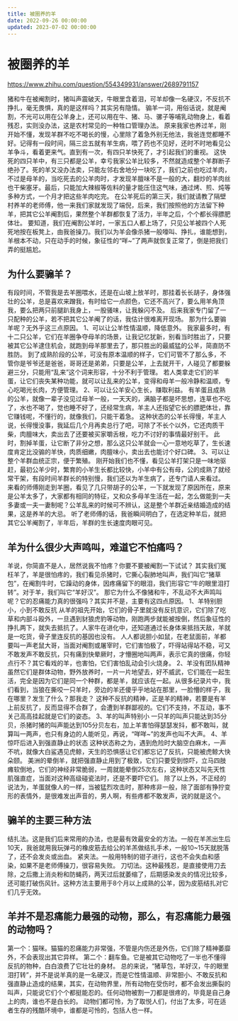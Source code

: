 ```yaml
---
title: 被圈养的羊
date: 2022-09-26 00:00:00
updated: 2023-07-02 00:00:00
---
```


# 被圈养的羊

https://www.zhihu.com/question/554349931/answer/2689791157

猪和牛在被阉割时，猪叫声震破天，牛眼里含着泪，可羊却像一名硬汉，不反抗不挣扎，毫无畏惧，真的是这样吗？其实另有隐情。
骟羊一词，用俗话说，就是阉割，不光可以用在公羊身上，还可以用在牛、猪、马、骡子等哺乳动物身上，看着残忍，实则没办法，这是农村常见的一种牲口管理办法。
原来我家也养过羊，刚开始不懂，发现羊群不吃不喝长的慢，心里除了着急外别无他法，我爸连觉都睡不好。记得有一段时间，隔三岔五就有羊生病，喂了药也不见好，还时不时地看见公羊争斗，看着更来气。直到有一次，有四只羊快死了，才引起我们的重视。
这快死的四只羊中，有三只都是公羊，幸亏我家公羊比较多，不然就造成整个羊群断子绝孙了。死的羊又没办法卖，只能左邻右舍地分一块吃了，我们之前也吃过羊肉，不过是母羊的，当吃死去的公羊肉时，才发现羊膻味不是一般的大，翻炒的羊肉丝也干柴塞牙。最后，只能加大辣椒等佐料的量才能压住这气味，通过烤、煎、炖等多种方式，一个月才把这些羊肉吃完。
在公羊死后的第三天，我们就请教了隔壁村养羊的老师傅，他一来我们家就发现了端倪，后来，我们按照他的方法留下种羊，把其它公羊阉割后，果然整个羊群都恢复了活力，半年之后，个个都长得膘肥体壮。
要知道，我们在阉割公羊时，一家五口人都上场了，只见公羊被四个人死死地按在板凳上，由我爸操刀。我们以为羊会像杀猪一般嚎叫、挣扎，谁能想到，羊根本不动，只在动手的时候，象征性的“咩~”了两声就恢复正常了，倒是把我们弄的挺尴尬。
## 为什么要骟羊？
有段时间，不管我是去羊圈喂水，还是在山坡上放羊时，那挂着长长胡子，身体强壮的公羊，总是喜欢来蹭我，有时给它一点颜色，它还不高兴了，要么用羊角顶我，要么把两只前腿趴我身上，一股骚味，让我躲闪不及。
后来我家专门留了一只配种的公羊，若不把其它公羊阉了的话，我估计很难离开现场。
那为什么要骟羊呢？无外乎这三点原因。
1、可以让公羊性情温顺，降低意外。
我家最多时，有十二只公羊，它们在羊圈争夺母羊的场景，让我记忆犹新，别看当时胜出了，只要被其它公羊逮住机会，就跑到母羊那里去了，那只胜出的最威猛的公羊，简直防不胜防。
到了成熟阶段的公羊，可没有原本温顺的样子，它们可管不了那么多，不管你是爷爷还是爸爸，哥哥还是弟弟，只要是公羊，上去就开干，人碰见了都要躲避三分，只能用“乱来”这个词来形容，十分不利于管理。
若人类拿走它们的羊蛋，让它们丧失某种功能，就可以让乱来的公羊，变得和母羊一般冷静和温顺，专心吃喝光长肉，方便管理。
2、可以让公羊安心生长，赚取利益。
有羊蛋且成熟的公羊，就像一辈子没见过母羊一般，一天天的，满脑子都是坏思想，连草也不吃了，水也不喝了，觉也睡不好了，还经常生病，羊主人还指望它长的膘肥体壮，靠它赚钱呢，不懂行的，就像我们，只能干着急。
这种状态的公羊长得慢，羊主人说，长得慢没事，我延后几个月再卖总行了吧，可除了不长个以外，它还肉质干柴，肉膻味大，卖出去了还要被买家嚼舌根，吃力不讨好的事情最好别干。
此时，割掉羊蛋，让它断了非分之想，那么这只公羊就会一心一意地吃草了，生长速度肯定比没骟的羊快，肉质细嫩，肉膻味小，卖出去也能讨个好口碑。
3、可以让整个羊群血统正宗，便于繁殖。
刚开始我们也不懂，看见公羊打架只是一味地驱赶，最初公羊少时，繁育的小羊生长都比较快，小羊中有公有母，公的成熟了就经常干架，有段时间羊群长的特别慢，我们还以为羊生病了，还专门请人来看过。
来看的师傅刚走到羊圈，看见了几只带胡子的公羊，一下就发现了原因所在，原来是公羊太多了，大家都有相同的特征，又和众多母羊生活在一起，怎么做能到一夫多妻或一夫一妻制呢？公羊乱来的时候可不辨认，这是整个羊群近亲结婚造成的结果，这是养羊的大忌。
听了老师傅的话，我爸瞬间明白了，在选定种羊后，就把其它公羊阉割了，半年后，羊群的生长速度肉眼可见。
## 羊为什么很少大声鸣叫，难道它不怕痛吗？
羊说，你简直不是人，居然说我不怕疼？你要不要被阉割一下试试？
其实我们冤枉羊了，羊是很怕疼的，我们看见杀猪时，它撕心裂肺地叫声，我们叫它“猪草包”，在阉割牛时，它躁动的身体，因疼痛留下的眼泪，我们形容它“牛的眼里泪打转”。对于羊，我们叫它“羊好汉”。
那它为什么不像猪和牛，不乱动不大声鸣叫呢？它的忍痛能力真的很强吗？其实并不是，主要有这四点原因。
1、羊特别胆小，小到不敢反抗
从羊的祖先开始，它们的骨子里就没有反抗意识，它们除了吃草和内部斗殴外，一旦遇到豺狼虎豹等动物，刚跑两步就能被按倒，然后象征性的挣扎两下，就失去抵抗了。人家牛在进化中，还知道通过长身体来抵挡天敌，羊就是一吃货，骨子里连反抗的基因也没有。
人人都说胆小如鼠，在老鼠面前，羊都要叫一声老鼠大哥，当面对阉割或屠宰时，它们害怕极了，吓得站得站不稳，可又不敢发声不敢反抗，只有痛到快晕厥时，才懵圈地叫两声，表示它真的很痛，你轻点行不？其它看戏的羊，也害怕，它们害怕乱动会引火烧身。
2、羊没有团队精神
虽然它们是群体动物，野外放养时，一片一片地望去，好不威武，它们能在一起生活，完全是因为它们是同一个种群，都是羊，就应该在一起。从很多纪录片中，我们看到，当狼在撕咬一只羊时，旁边的羊还傻乎乎地站在那里，一脸懵的样子，我在哪里？发生了什么？那我走？
这种不反抗的精神，正是羊的精神，若要是有羊上前反抗了，反而显得不合群了，会遭到羊群鄙视的。它们不支持，不互动，事不关己高高挂起就是它们的姿态。
3、羊的叫声特别小
一只羊的叫声只能达到35分贝，杀猪时猪的叫声能达到105分贝左右，加上羊害怕得瑟瑟发抖，都不敢叫，就算叫一两声，也只有身边的人能听见，再说，“咩咩~”的发声也叫不大声。
4、羊惊吓后进入到强直静止的状态
这种状态称之为，遇到危险时大脑空白麻木，一声不吭，就像大白鲨遇见虎鲸，天生的恐惧感让它们都忘记了反抗，只能被虎鲸大快朵颐。
美洲的晕倒羊，就把强直静止用到了极致，它们只要受到惊吓，立马四肢瘫软倒地，它们的神经非常脆弱，一周就能晕倒25次左右，这种状态又叫先天性肌强直症，当面对这种高级碰瓷法时，还是不要吓它们。
除了以上外，不正经的说法为，羊蛋就像人的一样，当被猛烈攻击时，那种疼非一般，除了面部有狰狞变形的表情外，是很难发出声音的，男人啊，有些疼都不敢发声，说的就是这个。
## 骟羊的主要三种方法
结扎法。这是我们后来常用的办法，也是最有效最安全的方法。一般在羊羔出生后10天，我爸就用我玩弹弓的橡皮筋去给公的羊羔做结扎手术，一般10~15天就脱落了，还不会发炎或出血。
紧夹法。一般用特制的钳子进行，这也不会失血和感染，如果不是老师傅操刀，很容易失败。
刀切法。这种最残忍，是直接使用刀去除，之后撒上消炎粉和防蝇药，两天过后就萎缩了，后期感染发炎的情况比较多，还可能打破伤风针。这种方法主要用于8个月以上成熟的公羊，因为皮筋结扎对它们几乎无效。
## 羊并不是忍痛能力最强的动物，那么，有忍痛能力最强的动物吗？
第一个：猫咪。猫猫的忍痛能力非常强，不管是内伤还是外伤，它们除了精神萎靡外，不会表现出其它异样。
第二个：翻车鱼。它是被其它动物吃了一半也不懂得反抗的物种，白白浪费了它壮壮的身材。
总的来说，“猪草包，羊好汉，牛的眼里泪打转”，并不是说羊真的是一名硬汉，而是它性情温顺、非常胆小、不敢反抗和强直静止造成的结果，其实，在动物界里，所有动物在受伤时，都不会发出撕裂的叫声，只能说它们个个都挺能忍的。任何动物被割一刀都是很疼的，毕竟是自己身上的肉，谁也不是白长的。
动物们都可怜，为了取悦人们，付出了太多，可在适者生存的残酷环境中，谁都是可怜的，包括人也一样。
